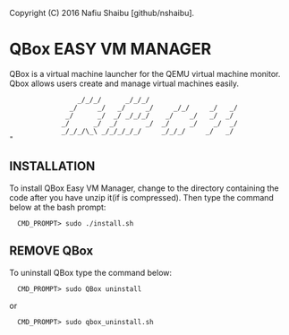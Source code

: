 Copyright (C) 2016 Nafiu Shaibu [github/nshaibu].

# QBox EASY VM MANAGER
QBox is a virtual machine launcher for the QEMU virtual machine 
monitor. Qbox allows users create and manage virtual machines 
easily.

```
                 _/_/_/      _/_/_/                       
               _/     _/   _/     _/     _/_/     _/   _/
              _/      _/  _/ _/_/_/    _/    _/   _/  _/ 
             _/      _/  _/       _/  _/     _/    _/  _/ 
             _/_/_/\_\ _/_/_/_/_/     _/_/_/     _/   _/                                                       "
```

## INSTALLATION
To install QBox Easy VM Manager, change to the directory 
containing the code after you have unzip it(if is compressed).
Then type the command below at the bash prompt: 
```
  CMD_PROMPT> sudo ./install.sh
```
  
##  REMOVE QBox
To uninstall QBox type the command below:
```
  CMD_PROMPT> sudo QBox uninstall
```
  or
```
  CMD_PROMPT> sudo qbox_uninstall.sh
```

